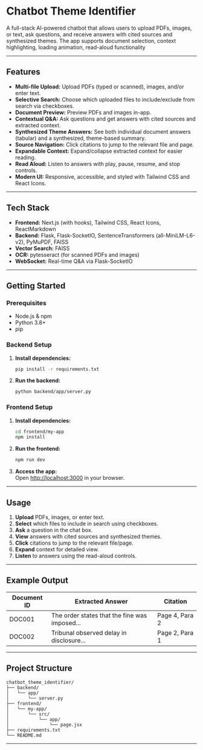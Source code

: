# Chatbot Theme Identifier

A full-stack AI-powered chatbot that allows users to upload PDFs, images, or text, ask questions, and receive answers with cited sources and synthesized themes. The app supports document selection, context highlighting,  loading animation, read-aloud functionality

---

## Features

- **Multi-file Upload:** Upload PDFs (typed or scanned), images, and/or enter text.
- **Selective Search:** Choose which uploaded files to include/exclude from search via checkboxes.
- **Document Preview:** Preview PDFs and images in-app.
- **Contextual Q&A:** Ask questions and get answers with cited sources and extracted context.
- **Synthesized Theme Answers:** See both individual document answers (tabular) and a synthesized, theme-based summary.
- **Source Navigation:** Click citations to jump to the relevant file and page.
- **Expandable Context:** Expand/collapse extracted context for easier reading.
- **Read Aloud:** Listen to answers with play, pause, resume, and stop controls.
- **Modern UI:** Responsive, accessible, and styled with Tailwind CSS and React Icons.

---

## Tech Stack

- **Frontend:** Next.js (with hooks), Tailwind CSS, React Icons, ReactMarkdown
- **Backend:** Flask, Flask-SocketIO, SentenceTransformers (all-MiniLM-L6-v2), PyMuPDF, FAISS
- **Vector Search:** FAISS 
- **OCR:** pytesseract (for scanned PDFs and images)
- **WebSocket:** Real-time Q&A via Flask-SocketIO

---

## Getting Started

### Prerequisites

- Node.js & npm
- Python 3.8+
- pip

### Backend Setup

1. **Install dependencies:**
    ```sh
    pip install -r requirements.txt
    ```

2. **Run the backend:**
    ```sh
    python backend/app/server.py
    ```

### Frontend Setup

1. **Install dependencies:**
    ```sh
    cd frontend/my-app
    npm install
    ```

2. **Run the frontend:**
    ```sh
    npm run dev
    ```

3. **Access the app:**  
   Open [http://localhost:3000](http://localhost:3000) in your browser.

---

## Usage

1. **Upload** PDFs, images, or enter text.
2. **Select** which files to include in search using checkboxes.
3. **Ask** a question in the chat box.
4. **View** answers with cited sources and synthesized themes.
5. **Click** citations to jump to the relevant file/page.
6. **Expand** context for detailed view.
7. **Listen** to answers using the read-aloud controls.

---

## Example Output

| Document ID | Extracted Answer                                 | Citation         |
|-------------|--------------------------------------------------|------------------|
| DOC001      | The order states that the fine was imposed...    | Page 4, Para 2   |
| DOC002      | Tribunal observed delay in disclosure...         | Page 2, Para 1   |

---

## Project Structure

```
chatbot_theme_identifier/
├── backend/
│   └── app/
│       └── server.py
├── frontend/
│   └── my-app/
│       └── src/
│           └── app/
│               └── page.jsx
├── requirements.txt
└── README.md
```

---
